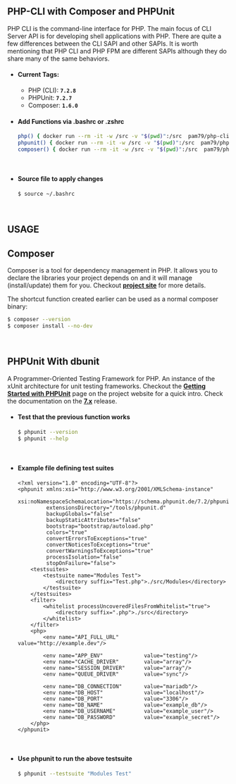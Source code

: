 ## **PHP-CLI with Composer and PHPUnit**

PHP CLI is the command-line interface for PHP. The main focus of CLI Server API is for developing shell applications with PHP. There are quite a few differences between the CLI SAPI and other SAPIs. It is worth mentioning that PHP CLI and PHP FPM are different SAPIs although they do share many of the same behaviors.

* #### Current Tags:

  - PHP (CLI): **`7.2.8`**
  - PHPUnit:  **`7.2.7`**
  - Composer: **`1.6.0`**

* #### Add Functions via .bashrc or .zshrc

    ```bash
    php() { docker run --rm -it -w /src -v "$(pwd)":/src  pam79/php-cli php "$@"; }
    phpunit() { docker run --rm -it -w /src -v "$(pwd)":/src  pam79/php-cli phpunit "$@"; }
    composer() { docker run --rm -it -w /src -v "$(pwd)":/src  pam79/php-cli composer "$@"; }
    ```
&nbsp;

* #### Source file to apply changes

    ```bash
    $ source ~/.bashrc
    ```
&nbsp;

## **USAGE**

## Composer

Composer is a tool for dependency management in PHP. It allows you to declare the libraries your project depends on and it will manage (install/update) them for you. Checkout [**project site**](https://getcomposer.org/) for more details.

The shortcut function created earlier can be used as a normal composer binary:
```bash
$ composer --version
$ composer install --no-dev
```
&nbsp;

## PHPUnit With dbunit

A Programmer-Oriented Testing Framework for PHP. An instance of the xUnit architecture for unit testing frameworks. Checkout the [**Getting Started with PHPUnit**](https://phpunit.de/getting-started.html) page on the project website for a quick intro. Check the documentation on the [__7.x__](https://phpunit.readthedocs.io/en/7.1/) release.

* #### Test that the previous function works
    ```bash
    $ phpunit --version
    $ phpunit --help
    ```
    &nbsp;

* #### Example file defining test suites

    ```
    <?xml version="1.0" encoding="UTF-8"?>
    <phpunit xmlns:xsi="http://www.w3.org/2001/XMLSchema-instance"
             xsi:noNamespaceSchemaLocation="https://schema.phpunit.de/7.2/phpunit.xsd"
             extensionsDirectory="/tools/phpunit.d"
             backupGlobals="false"
             backupStaticAttributes="false"
             bootstrap="bootstrap/autoload.php"
             colors="true"
             convertErrorsToExceptions="true"
             convertNoticesToExceptions="true"
             convertWarningsToExceptions="true"
             processIsolation="false"
             stopOnFailure="false">
        <testsuites>
            <testsuite name="Modules Test">
                <directory suffix="Test.php">./src/Modules</directory>
            </testsuite>
        </testsuites>
        <filter>
            <whitelist processUncoveredFilesFromWhitelist="true">
                <directory suffix=".php">./src</directory>
            </whitelist>
        </filter>
        <php>
            <env name="API_FULL_URL"        value="http://example.dev"/>
    
            <env name="APP_ENV"             value="testing"/>
            <env name="CACHE_DRIVER"        value="array"/>
            <env name="SESSION_DRIVER"      value="array"/>
            <env name="QUEUE_DRIVER"        value="sync"/>
    
            <env name="DB_CONNECTION"       value="mariadb"/>
            <env name="DB_HOST"             value="localhost"/>
            <env name="DB_PORT"             value="3306"/>
            <env name="DB_NAME"             value="example_db"/>
            <env name="DB_USERNAME"         value="example_user"/>
            <env name="DB_PASSWORD"         value="example_secret"/>
        </php>
    </phpunit>
    ```
    &nbsp;

* #### Use phpunit to run the above testsuite

    ```bash
    $ phpunit --testsuite "Modules Test"
    ```
